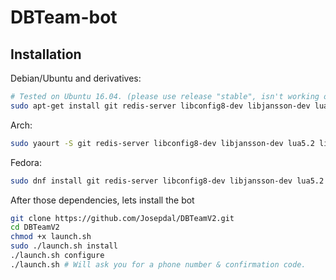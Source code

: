 DBTeam-bot
============

Installation
------------

Debian/Ubuntu and derivatives:
```bash
# Tested on Ubuntu 16.04. (please use release "stable", isn't working on stretch/testing)
sudo apt-get install git redis-server libconfig8-dev libjansson-dev lua5.2 liblua5.2-dev lua-lgi glib-2.0 libnotify-dev libssl-dev libssl1.0.0
```

Arch:
```bash
sudo yaourt -S git redis-server libconfig8-dev libjansson-dev lua5.2 liblua5.2-dev lua-lgi glib-2.0 libnotify-dev libssl-dev libssl1.0.0
```

Fedora:
```bash
sudo dnf install git redis-server libconfig8-dev libjansson-dev lua5.2 liblua5.2-dev lua-lgi glib-2.0 libnotify-dev libssl-dev libssl1.0.0
```

After those dependencies, lets install the bot
```bash
git clone https://github.com/Josepdal/DBTeamV2.git
cd DBTeamV2
chmod +x launch.sh
sudo ./launch.sh install
./launch.sh configure
./launch.sh # Will ask you for a phone number & confirmation code.
```
